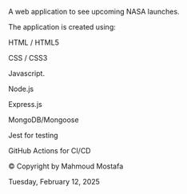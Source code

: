 A web application to see upcoming NASA launches.

The application is created using:

HTML / HTML5

CSS / CSS3

Javascript.

Node.js

Express.js

MongoDB/Mongoose

Jest for testing

GitHub Actions for CI/CD

© Copyright by Mahmoud Mostafa

Tuesday, February 12, 2025
